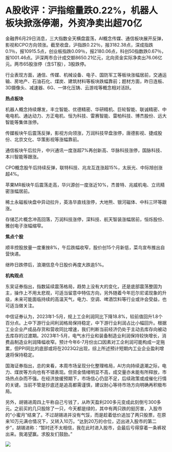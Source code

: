 

# A股收评：沪指缩量跌0.22%，机器人板块掀涨停潮，外资净卖出超70亿

金融界6月29日消息，三大指数全天横盘震荡，AI概念传媒、通信板块展开反弹，影视和CPO方向领涨。截至收盘，沪指跌0.22％，报3182.38点，深成指跌0.1％，报10915.5点，创业板指跌0.09％，报2180.06点，科创50指数跌0.67％，报1001.46点。沪深两市合计成交额8650.21亿元，北向资金实际净卖出76.06亿元。两市65股涨停（含ST股），3股跌停。

行业表现方面，通信、传媒、机械设备、电子、国防军工等板块涨幅居前，交通运输、房地产、石油石化、煤炭、建筑材料等板块跌幅靠前；题材方面，昨日连板、3D摄像头、减速器、6G、一体化压铸、云游戏等概念相对活跃。

**热点板块**

机器人概念持续爆发，丰立智能、优德精密、华研精机、巨轮智能、联诚精密、中电电机、通达动力、方正电机、恒为科技、雷赛智能、雷柏科技、博杰股份、远大智能等集体涨停。

传媒板块午后震荡反弹，影视方向领涨，万润科技早盘涨停，唐德影视、捷成股份、北京文化、华策影视等涨幅靠前。

通信板块午后拉升，中兴通讯一度涨超7%再创新高、华脉科技涨停，国脉科技、本川智能等跟涨。

CPO概念股午后持续反弹，联特科技、兆龙互连涨超15%，太辰光、中际旭创涨超4%。

苹果MR板块午后震荡走高，华兴源创一度涨近10%，杰普特、兆威机电、立讯精密涨幅居前。

稀土永磁板块盘中异动拉升，英洛华直线涨停，大地熊、银河磁体、中科三环等跟涨。

存储芯片概念冲高回落，万润科技涨停，深科技、航天智装涨幅居前，恒烁股份、雅创电子涨幅缩窄。

**焦点个股**

顺丰控股放量一度重挫8%，午后跌幅收窄，股价创15个月新低，菜鸟宣布推出自营快递。

继昨日跌停后，浪潮信息今日股价再度大跌逾5%。

**机构观点**

东吴证券指出，指数延续震荡格局，趋势上没有大的变化，还是底部震荡整固为主，操作上不用太悲观，可适当留意中特估方向，另外随着今年厄尔尼诺现象的升级，未来可能面临持续的高温天气，电力、空调、啤酒饮料等行业或许会受益，也可适当做关注。

中信证券认为，2023年1-5月，规上工企利润同比下降18.8%，较前值回升1.8个百分点。上中下游行业间利润格局保持稳定，中下游行业利润占比小幅回升。根据工业企业产成品存货和营收同比增速，我们判断当前经济仍处于主动去库存向被动去库存的过渡期。2023年1-5月，电气水行业和装备制造业利润保持较快增长，消费品制造业利润降幅收窄。预计今年6-7月份出口因素对工企利润可能构成一定拖累，但PPI同比的底部或将在2023Q2出现，综上所述预计短期内工业企业盈利增速将保持稳定。

国海证券指出，总的来看，本周市场呈现分化整理格局，AI方向持续退潮之际，电力、煤炭等方向也有不错表现。但资金情绪明显不高，成交量亦未能有所释放，市场热点杂而不强。在经济放缓预期下，市场信心仍显不足，后续政策或成催化行情的关键。当前不管是抄底还是追高都需谨慎，建议耐心等待市场方向明确再积极布局。

另外，胡锡进周四上午称自己亏钱了，从昨天盈利200多元变成此刻倒亏300多元。之前买的几只股除了一只，今天都是绿的，其中有两只跌的挺厉害，入股市的“小蜜月”结束了。不过胡锡进并没有气馁，而是趁着低价追加了两只股票，在原来10万元满仓情况下，又转入10万。“达到20万的仓位，迈出进入股市的第二步”，胡锡进称：“暂时还不太相信，我在此时进入股市，会最后亏得穿着一条裤衩出来。我渴望赢。求股友们鼓励。”

![](https://inews.gtimg.com/om_bt/O4G6O3gDGdxjQbrZnjVM8GYmG1oRHOYmWlqNzJkOdngeUAA/1000)

